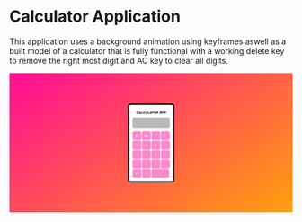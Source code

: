 # Calculator Application

This application uses a background animation using keyframes aswell as a built model of a calculator that is fully functional with a working delete key to remove the right most digit and AC key to clear all digits.

![CalcApp](calculatorapp.png)
